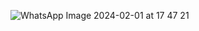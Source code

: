 ![WhatsApp Image 2024-02-01 at 17 47 21](https://github.com/LucasAlme/itau_dashboard/assets/69490077/bcc7e523-7499-468e-9f1f-df87740f53a3)
